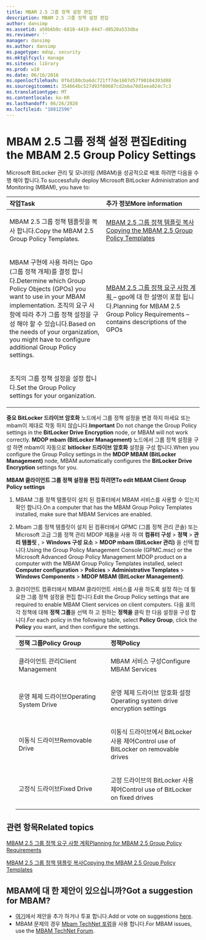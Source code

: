 ```yaml
---
title: MBAM 2.5 그룹 정책 설정 편집
description: MBAM 2.5 그룹 정책 설정 편집
author: dansimp
ms.assetid: a50b6b0c-6818-4419-8447-d0520a533dba
ms.reviewer: ''
manager: dansimp
ms.author: dansimp
ms.pagetype: mdop, security
ms.mktglfcycl: manage
ms.sitesec: library
ms.prod: w10
ms.date: 06/16/2016
ms.openlocfilehash: 0f6d180cba6dc721ff7de1607d57f90184303d88
ms.sourcegitcommit: 354664bc527d93f80687cd2eba70d1eea024c7c3
ms.translationtype: MT
ms.contentlocale: ko-KR
ms.lasthandoff: 06/26/2020
ms.locfileid: "10812596"
---
```

# <span data-ttu-id="2b665-103">MBAM 2.5 그룹 정책 설정 편집</span><span class="sxs-lookup"><span data-stu-id="2b665-103">Editing the MBAM 2.5 Group Policy Settings</span></span>


<span data-ttu-id="2b665-104">Microsoft BitLocker 관리 및 모니터링 (MBAM)을 성공적으로 배포 하려면 다음을 수행 해야 합니다.</span><span class="sxs-lookup"><span data-stu-id="2b665-104">To successfully deploy Microsoft BitLocker Administration and Monitoring (MBAM), you have to:</span></span>

<table>
<colgroup>
<col width="50%" />
<col width="50%" />
</colgroup>
<thead>
<tr class="header">
<th align="left"><span data-ttu-id="2b665-105">작업</span><span class="sxs-lookup"><span data-stu-id="2b665-105">Task</span></span></th>
<th align="left"><span data-ttu-id="2b665-106">추가 정보</span><span class="sxs-lookup"><span data-stu-id="2b665-106">More information</span></span></th>
</tr>
</thead>
<tbody>
<tr class="odd">
<td align="left"><p><span data-ttu-id="2b665-107">MBAM 2.5 그룹 정책 템플릿을 복사 합니다.</span><span class="sxs-lookup"><span data-stu-id="2b665-107">Copy the MBAM 2.5 Group Policy Templates.</span></span></p></td>
<td align="left"><p><a href="copying-the-mbam-25-group-policy-templates.md" data-raw-source="[Copying the MBAM 2.5 Group Policy Templates](copying-the-mbam-25-group-policy-templates.md)"><span data-ttu-id="2b665-108">MBAM 2.5 그룹 정책 템플릿 복사</span><span class="sxs-lookup"><span data-stu-id="2b665-108">Copying the MBAM 2.5 Group Policy Templates</span></span></a></p></td>
</tr>
<tr class="even">
<td align="left"><p><span data-ttu-id="2b665-109">MBAM 구현에 사용 하려는 Gpo (그룹 정책 개체)를 결정 합니다.</span><span class="sxs-lookup"><span data-stu-id="2b665-109">Determine which Group Policy Objects (GPOs) you want to use in your MBAM implementation.</span></span> <span data-ttu-id="2b665-110">조직의 요구 사항에 따라 추가 그룹 정책 설정을 구성 해야 할 수 있습니다.</span><span class="sxs-lookup"><span data-stu-id="2b665-110">Based on the needs of your organization, you might have to configure additional Group Policy settings.</span></span></p></td>
<td align="left"><p><a href="planning-for-mbam-25-group-policy-requirements.md" data-raw-source="[Planning for MBAM 2.5 Group Policy Requirements](planning-for-mbam-25-group-policy-requirements.md)"><span data-ttu-id="2b665-111">MBAM 2.5 그룹 정책 요구 사항 계획 </a> – gpo에 대 한 설명이 포함 됩니다.</span><span class="sxs-lookup"><span data-stu-id="2b665-111">Planning for MBAM 2.5 Group Policy Requirements</a> – contains descriptions of the GPOs</span></span></p></td>
</tr>
<tr class="odd">
<td align="left"><p><span data-ttu-id="2b665-112">조직의 그룹 정책 설정을 설정 합니다.</span><span class="sxs-lookup"><span data-stu-id="2b665-112">Set the Group Policy settings for your organization.</span></span></p></td>
<td align="left"><p></p></td>
</tr>
</tbody>
</table>

 

<span data-ttu-id="2b665-113">**중요**  **BitLocker 드라이브 암호화** 노드에서 그룹 정책 설정을 변경 하지 마세요 또는 mbam이 제대로 작동 하지 않습니다.</span><span class="sxs-lookup"><span data-stu-id="2b665-113">**Important** Do not change the Group Policy settings in the **BitLocker Drive Encryption** node, or MBAM will not work correctly.</span></span> <span data-ttu-id="2b665-114">**MDOP mbam (BitLocker Management)** 노드에서 그룹 정책 설정을 구성 하면 mbam이 자동으로 **bitlocker 드라이브 암호화** 설정을 구성 합니다.</span><span class="sxs-lookup"><span data-stu-id="2b665-114">When you configure the Group Policy settings in the **MDOP MBAM (BitLocker Management)** node, MBAM automatically configures the **BitLocker Drive Encryption** settings for you.</span></span>

 

**<span data-ttu-id="2b665-115">MBAM 클라이언트 그룹 정책 설정을 편집 하려면</span><span class="sxs-lookup"><span data-stu-id="2b665-115">To edit MBAM Client Group Policy settings</span></span>**

1.  <span data-ttu-id="2b665-116">MBAM 그룹 정책 템플릿이 설치 된 컴퓨터에서 MBAM 서비스를 사용할 수 있는지 확인 합니다.</span><span class="sxs-lookup"><span data-stu-id="2b665-116">On a computer that has the MBAM Group Policy Templates installed, make sure that MBAM Services are enabled.</span></span>

2.  <span data-ttu-id="2b665-117">Mbam 그룹 정책 템플릿이 설치 된 컴퓨터에서 GPMC (그룹 정책 관리 콘솔) 또는 Microsoft 고급 그룹 정책 관리 MDOP 제품을 사용 하 여 **컴퓨터 구성** &gt; **정책** &gt; **관리 템플릿** , &gt; **Windows 구성 요소** &gt; **MDOP mbam (BitLocker 관리)** 을 선택 합니다.</span><span class="sxs-lookup"><span data-stu-id="2b665-117">Using the Group Policy Management Console (GPMC.msc) or the Microsoft Advanced Group Policy Management MDOP product on a computer with the MBAM Group Policy Templates installed, select **Computer configuration** &gt; **Policies** &gt; **Administrative Templates** &gt; **Windows Components** &gt; **MDOP MBAM (BitLocker Management)**.</span></span>

3.  <span data-ttu-id="2b665-118">클라이언트 컴퓨터에서 MBAM 클라이언트 서비스를 사용 하도록 설정 하는 데 필요한 그룹 정책 설정을 편집 합니다.</span><span class="sxs-lookup"><span data-stu-id="2b665-118">Edit the Group Policy settings that are required to enable MBAM Client services on client computers.</span></span> <span data-ttu-id="2b665-119">다음 표의 각 정책에 대해 **정책 그룹**을 선택 하 고 원하는 **정책을** 클릭 한 다음 설정을 구성 합니다.</span><span class="sxs-lookup"><span data-stu-id="2b665-119">For each policy in the following table, select **Policy Group**, click the **Policy** you want, and then configure the settings.</span></span>

    <table>
    <colgroup>
    <col width="50%" />
    <col width="50%" />
    </colgroup>
    <thead>
    <tr class="header">
    <th align="left"><span data-ttu-id="2b665-120">정책 그룹</span><span class="sxs-lookup"><span data-stu-id="2b665-120">Policy Group</span></span></th>
    <th align="left"><span data-ttu-id="2b665-121">정책</span><span class="sxs-lookup"><span data-stu-id="2b665-121">Policy</span></span></th>
    </tr>
    </thead>
    <tbody>
    <tr class="odd">
    <td align="left"><p><span data-ttu-id="2b665-122">클라이언트 관리</span><span class="sxs-lookup"><span data-stu-id="2b665-122">Client Management</span></span></p></td>
    <td align="left"><p><span data-ttu-id="2b665-123">MBAM 서비스 구성</span><span class="sxs-lookup"><span data-stu-id="2b665-123">Configure MBAM Services</span></span></p></td>
    </tr>
    <tr class="even">
    <td align="left"><p><span data-ttu-id="2b665-124">운영 체제 드라이브</span><span class="sxs-lookup"><span data-stu-id="2b665-124">Operating System Drive</span></span></p></td>
    <td align="left"><p><span data-ttu-id="2b665-125">운영 체제 드라이브 암호화 설정</span><span class="sxs-lookup"><span data-stu-id="2b665-125">Operating system drive encryption settings</span></span></p></td>
    </tr>
    <tr class="odd">
    <td align="left"><p><span data-ttu-id="2b665-126">이동식 드라이브</span><span class="sxs-lookup"><span data-stu-id="2b665-126">Removable Drive</span></span></p></td>
    <td align="left"><p><span data-ttu-id="2b665-127">이동식 드라이브에서 BitLocker 사용 제어</span><span class="sxs-lookup"><span data-stu-id="2b665-127">Control use of BitLocker on removable drives</span></span></p></td>
    </tr>
    <tr class="even">
    <td align="left"><p><span data-ttu-id="2b665-128">고정식 드라이브</span><span class="sxs-lookup"><span data-stu-id="2b665-128">Fixed Drive</span></span></p></td>
    <td align="left"><p><span data-ttu-id="2b665-129">고정 드라이브의 BitLocker 사용 제어</span><span class="sxs-lookup"><span data-stu-id="2b665-129">Control use of BitLocker on fixed drives</span></span></p></td>
    </tr>
    </tbody>
    </table>

     

## <span data-ttu-id="2b665-130">관련 항목</span><span class="sxs-lookup"><span data-stu-id="2b665-130">Related topics</span></span>


[<span data-ttu-id="2b665-131">MBAM 2.5 그룹 정책 요구 사항 계획</span><span class="sxs-lookup"><span data-stu-id="2b665-131">Planning for MBAM 2.5 Group Policy Requirements</span></span>](planning-for-mbam-25-group-policy-requirements.md)

[<span data-ttu-id="2b665-132">MBAM 2.5 그룹 정책 템플릿 복사</span><span class="sxs-lookup"><span data-stu-id="2b665-132">Copying the MBAM 2.5 Group Policy Templates</span></span>](copying-the-mbam-25-group-policy-templates.md)

 
## <span data-ttu-id="2b665-133">MBAM에 대 한 제안이 있으십니까?</span><span class="sxs-lookup"><span data-stu-id="2b665-133">Got a suggestion for MBAM?</span></span>
- <span data-ttu-id="2b665-134">[여기](http://mbam.uservoice.com/forums/268571-microsoft-bitlocker-administration-and-monitoring)에서 제안을 추가 하거나 투표 합니다.</span><span class="sxs-lookup"><span data-stu-id="2b665-134">Add or vote on suggestions [here](http://mbam.uservoice.com/forums/268571-microsoft-bitlocker-administration-and-monitoring).</span></span> 
- <span data-ttu-id="2b665-135">MBAM 문제의 경우 [Mbam TechNet 포럼](https://social.technet.microsoft.com/Forums/home?forum=mdopmbam)을 사용 합니다.</span><span class="sxs-lookup"><span data-stu-id="2b665-135">For MBAM issues, use the [MBAM TechNet Forum](https://social.technet.microsoft.com/Forums/home?forum=mdopmbam).</span></span>
 





